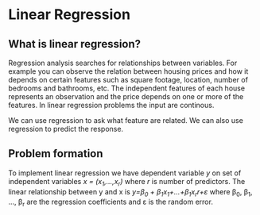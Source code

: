 # Linear Regression
## What is linear regression?
Regression analysis searches for relationships between variables. For example you can observe the relation between housing prices and how it depends on certain features such as square footage, location, number of bedrooms and bathrooms, etc. The independent features of each house represents an observation and the price depends on one or more of the features. In linear regression problems the input are continous.

We can use regression to ask what feature are related. We can also use regression to predict the response.   

## Problem formation
To implement linear regression we have dependent variable _y_ on set of independent variables _x = (x<sub>1</sub>,...,x<sub>r</sub>)_ where _r_ is number of predictors. The linear relationship between y and x is _y=&beta;<sub>0</sub> + &beta;<sub>1</sub>x<sub>1</sub>+...+&beta;<sub>1</sub>x<sub>r</sub>r+&epsilon;_ where &beta;<sub>0</sub>, &beta;<sub>1</sub>, ..., &beta;<sub>r</sub> are the regression coefficients and &epsilon; is the random error.
 
